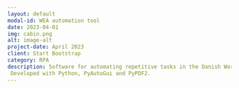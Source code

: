 ```yaml
---
layout: default
modal-id: WEA automation tool
date: 2023-04-01
img: cabin.png
alt: image-alt
project-date: April 2023
client: Start Bootstrap
category: RPA
description: Software for automating repetitive tasks in the Danish Work Environment Authority. A user interface and documentation was also created for it.
 Developed with Python, PyAutoGui and PyPDF2.
---
```

